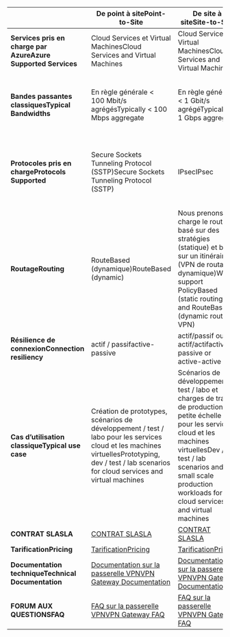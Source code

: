 |  | <span data-ttu-id="2169e-101">**De point à site**</span><span class="sxs-lookup"><span data-stu-id="2169e-101">**Point-to-Site**</span></span> | <span data-ttu-id="2169e-102">**De site à site**</span><span class="sxs-lookup"><span data-stu-id="2169e-102">**Site-to-Site**</span></span> | <span data-ttu-id="2169e-103">**ExpressRoute**</span><span class="sxs-lookup"><span data-stu-id="2169e-103">**ExpressRoute**</span></span> |
| --- | --- | --- | --- |
| <span data-ttu-id="2169e-104">**Services pris en charge par Azure**</span><span class="sxs-lookup"><span data-stu-id="2169e-104">**Azure Supported Services**</span></span> |<span data-ttu-id="2169e-105">Cloud Services et Virtual Machines</span><span class="sxs-lookup"><span data-stu-id="2169e-105">Cloud Services and Virtual Machines</span></span> |<span data-ttu-id="2169e-106">Cloud Services et Virtual Machines</span><span class="sxs-lookup"><span data-stu-id="2169e-106">Cloud Services and Virtual Machines</span></span> |[<span data-ttu-id="2169e-107">Liste des services</span><span class="sxs-lookup"><span data-stu-id="2169e-107">Services list</span></span>](../articles/expressroute/expressroute-faqs.md#supported-services) |
| <span data-ttu-id="2169e-108">**Bandes passantes classiques**</span><span class="sxs-lookup"><span data-stu-id="2169e-108">**Typical Bandwidths**</span></span> |<span data-ttu-id="2169e-109">En règle générale < 100 Mbit/s agrégés</span><span class="sxs-lookup"><span data-stu-id="2169e-109">Typically < 100 Mbps aggregate</span></span> |<span data-ttu-id="2169e-110">En règle générale < 1 Gbit/s agrégé</span><span class="sxs-lookup"><span data-stu-id="2169e-110">Typically < 1 Gbps aggregate</span></span> |<span data-ttu-id="2169e-111">50 Mbit/s, 100 Mbit/s, 200 Mbit/s, 500 Mbit/s, 1 Gbit/s, 2 Gbit/s, 5 Gbit/s, 10 Gbit/s</span><span class="sxs-lookup"><span data-stu-id="2169e-111">50 Mbps, 100 Mbps, 200 Mbps, 500 Mbps, 1 Gbps, 2 Gbps, 5 Gbps, 10 Gbps</span></span> |
| <span data-ttu-id="2169e-112">**Protocoles pris en charge**</span><span class="sxs-lookup"><span data-stu-id="2169e-112">**Protocols Supported**</span></span> |<span data-ttu-id="2169e-113">Secure Sockets Tunneling Protocol (SSTP)</span><span class="sxs-lookup"><span data-stu-id="2169e-113">Secure Sockets Tunneling Protocol (SSTP)</span></span> |<span data-ttu-id="2169e-114">IPsec</span><span class="sxs-lookup"><span data-stu-id="2169e-114">IPsec</span></span> |<span data-ttu-id="2169e-115">Connexion directe sur des VLAN, les technologies VPN des fournisseurs de services réseau (MPLS, VPLS,...)</span><span class="sxs-lookup"><span data-stu-id="2169e-115">Direct connection over VLANs, NSP's VPN technologies (MPLS, VPLS,...)</span></span> |
| <span data-ttu-id="2169e-116">**Routage**</span><span class="sxs-lookup"><span data-stu-id="2169e-116">**Routing**</span></span> |<span data-ttu-id="2169e-117">RouteBased (dynamique)</span><span class="sxs-lookup"><span data-stu-id="2169e-117">RouteBased (dynamic)</span></span> |<span data-ttu-id="2169e-118">Nous prenons en charge le routage basé sur des stratégies (statique) et basé sur un itinéraire (VPN de routage dynamique)</span><span class="sxs-lookup"><span data-stu-id="2169e-118">We support PolicyBased (static routing) and RouteBased (dynamic routing VPN)</span></span> |<span data-ttu-id="2169e-119">BGP</span><span class="sxs-lookup"><span data-stu-id="2169e-119">BGP</span></span> |
| <span data-ttu-id="2169e-120">**Résilience de connexion**</span><span class="sxs-lookup"><span data-stu-id="2169e-120">**Connection resiliency**</span></span> |<span data-ttu-id="2169e-121">actif / passif</span><span class="sxs-lookup"><span data-stu-id="2169e-121">active-passive</span></span> |<span data-ttu-id="2169e-122">actif/passif ou actif/actif</span><span class="sxs-lookup"><span data-stu-id="2169e-122">active-passive or active-active</span></span> |<span data-ttu-id="2169e-123">actif / actif</span><span class="sxs-lookup"><span data-stu-id="2169e-123">active-active</span></span> |
| <span data-ttu-id="2169e-124">**Cas d’utilisation classique**</span><span class="sxs-lookup"><span data-stu-id="2169e-124">**Typical use case**</span></span> |<span data-ttu-id="2169e-125">Création de prototypes, scénarios de développement / test / labo pour les services cloud et les machines virtuelles</span><span class="sxs-lookup"><span data-stu-id="2169e-125">Prototyping, dev / test / lab scenarios for cloud services and virtual machines</span></span> |<span data-ttu-id="2169e-126">Scénarios de développement / test / labo et charges de travail de production à petite échelle pour les services cloud et les machines virtuelles</span><span class="sxs-lookup"><span data-stu-id="2169e-126">Dev / test / lab scenarios and small scale production workloads for cloud services and virtual machines</span></span> |<span data-ttu-id="2169e-127">Accès à tous les services Azure (liste validée), charges de travail professionnelles et critiques, sauvegarde, Big Data, Azure sous la forme d'un site de récupération d'urgence</span><span class="sxs-lookup"><span data-stu-id="2169e-127">Access to all Azure services (validated list), Enterprise-class and mission critical workloads, Backup, Big Data, Azure as a DR site</span></span> |
| <span data-ttu-id="2169e-128">**CONTRAT SLA**</span><span class="sxs-lookup"><span data-stu-id="2169e-128">**SLA**</span></span> |[<span data-ttu-id="2169e-129">CONTRAT SLA</span><span class="sxs-lookup"><span data-stu-id="2169e-129">SLA</span></span>](https://azure.microsoft.com/support/legal/sla/) |[<span data-ttu-id="2169e-130">CONTRAT SLA</span><span class="sxs-lookup"><span data-stu-id="2169e-130">SLA</span></span>](https://azure.microsoft.com/support/legal/sla/) |[<span data-ttu-id="2169e-131">CONTRAT SLA</span><span class="sxs-lookup"><span data-stu-id="2169e-131">SLA</span></span>](https://azure.microsoft.com/support/legal/sla/) |
| <span data-ttu-id="2169e-132">**Tarification**</span><span class="sxs-lookup"><span data-stu-id="2169e-132">**Pricing**</span></span> |[<span data-ttu-id="2169e-133">Tarification</span><span class="sxs-lookup"><span data-stu-id="2169e-133">Pricing</span></span>](https://azure.microsoft.com/pricing/details/vpn-gateway/) |[<span data-ttu-id="2169e-134">Tarification</span><span class="sxs-lookup"><span data-stu-id="2169e-134">Pricing</span></span>](https://azure.microsoft.com/pricing/details/vpn-gateway/) |[<span data-ttu-id="2169e-135">Tarification</span><span class="sxs-lookup"><span data-stu-id="2169e-135">Pricing</span></span>](https://azure.microsoft.com/pricing/details/expressroute/) |
| <span data-ttu-id="2169e-136">**Documentation technique**</span><span class="sxs-lookup"><span data-stu-id="2169e-136">**Technical Documentation**</span></span> |[<span data-ttu-id="2169e-137">Documentation sur la passerelle VPN</span><span class="sxs-lookup"><span data-stu-id="2169e-137">VPN Gateway Documentation</span></span>](https://azure.microsoft.com/documentation/services/vpn-gateway/) |[<span data-ttu-id="2169e-138">Documentation sur la passerelle VPN</span><span class="sxs-lookup"><span data-stu-id="2169e-138">VPN Gateway Documentation</span></span>](https://azure.microsoft.com/documentation/services/vpn-gateway/) |[<span data-ttu-id="2169e-139">Documentation ExpressRoute</span><span class="sxs-lookup"><span data-stu-id="2169e-139">ExpressRoute Documentation</span></span>](https://azure.microsoft.com/documentation/services/expressroute/) |
| <span data-ttu-id="2169e-140">**FORUM AUX QUESTIONS**</span><span class="sxs-lookup"><span data-stu-id="2169e-140">**FAQ**</span></span> |[<span data-ttu-id="2169e-141">FAQ sur la passerelle VPN</span><span class="sxs-lookup"><span data-stu-id="2169e-141">VPN Gateway FAQ</span></span>](../articles/vpn-gateway/vpn-gateway-vpn-faq.md) |[<span data-ttu-id="2169e-142">FAQ sur la passerelle VPN</span><span class="sxs-lookup"><span data-stu-id="2169e-142">VPN Gateway FAQ</span></span>](../articles/vpn-gateway/vpn-gateway-vpn-faq.md) |[<span data-ttu-id="2169e-143">Forum Aux Questions ExpressRoute</span><span class="sxs-lookup"><span data-stu-id="2169e-143">ExpressRoute FAQ</span></span>](../articles/expressroute/expressroute-faqs.md) |


